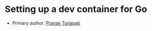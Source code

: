 # Setting up a dev container for Go

* Primary author: [Pranav Turlapati](https://github.com/pranavturlapati28)